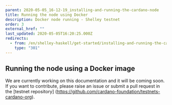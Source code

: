 ```yaml
---
parent: 2020-05-05_16-12-19_installing-and-running-the-cardano-node
title: Running the node using Docker
description: Docker node running - Shelley testnet
order: 3
external_href: ""
last_updated: 2020-05-05T16:20:25.000Z
redirects:
  - from: /en/shelley-haskell/get-started/installing-and-running-the-cardano-node/running-the-node-using-docker/
    type: "301"
---
```

## Running the node using a Docker image

We are currently working on this documentation and it will be coming soon. If you want to contribute, please raise an issue or submit a pull request in the [testnet repository] (https://github.com/cardano-foundation/testnets-cardano-org).

